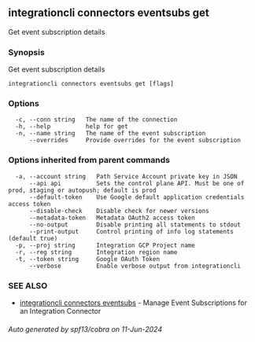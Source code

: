 ## integrationcli connectors eventsubs get

Get event subscription details

### Synopsis

Get event subscription details

```
integrationcli connectors eventsubs get [flags]
```

### Options

```
  -c, --conn string   The name of the connection
  -h, --help          help for get
  -n, --name string   The name of the event subscription
      --overrides     Provide overrides for the event subscription
```

### Options inherited from parent commands

```
  -a, --account string   Path Service Account private key in JSON
      --api api          Sets the control plane API. Must be one of prod, staging or autopush; default is prod
      --default-token    Use Google default application credentials access token
      --disable-check    Disable check for newer versions
      --metadata-token   Metadata OAuth2 access token
      --no-output        Disable printing all statements to stdout
      --print-output     Control printing of info log statements (default true)
  -p, --proj string      Integration GCP Project name
  -r, --reg string       Integration region name
  -t, --token string     Google OAuth Token
      --verbose          Enable verbose output from integrationcli
```

### SEE ALSO

* [integrationcli connectors eventsubs](integrationcli_connectors_eventsubs.md)	 - Manage Event Subscriptions for an Integration Connector

###### Auto generated by spf13/cobra on 11-Jun-2024
